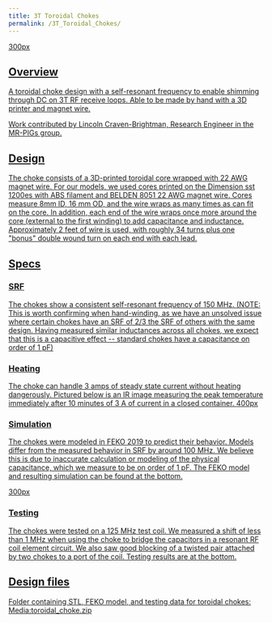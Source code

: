 ```yaml
---
title: 3T Toroidal Chokes
permalink: /3T_Toroidal_Chokes/
---
```


<a href="/wiki_files/choke_picture.jpg" class="wikilink"
title="300px">300px

## Overview

A toroidal choke design with a self-resonant frequency to enable
shimming through DC on 3T RF receive loops. Able to be made by hand with
a 3D printer and magnet wire.

Work contributed by Lincoln Craven-Brightman, Research Engineer in the
MR-PIGs group.

## Design

The choke consists of a 3D-printed toroidal core wrapped with 22 AWG
magnet wire. For our models, we used cores printed on the Dimension sst
1200es with ABS filament and BELDEN 8051 22 AWG magnet wire. Cores
measure 8mm ID, 16 mm OD, and the wire wraps as many times as can fit on
the core. In addition, each end of the wire wraps once more around the
core (external to the first winding) to add capacitance and inductance.
Approximately 2 feet of wire is used, with roughly 34 turns plus one
"bonus" double wound turn on each end with each lead.

## Specs

### SRF

The chokes show a consistent self-resonant frequency of 150 MHz. (NOTE:
This is worth confirming when hand-winding, as we have an unsolved issue
where certain chokes have an SRF of 2/3 the SRF of others with the same
design. Having measured similar inductances across all chokes, we expect
that this is a capacitive effect -- standard chokes have a capacitance
on order of 1 pF)

### Heating

The choke can handle 3 amps of steady state current without heating
dangerously. Pictured below is an IR image measuring the peak
temperature immediately after 10 minutes of 3 A of current in a closed
container.
<a href="/wiki_files/choke_thermal.jpg" class="wikilink"
title="400px">400px

### Simulation

The chokes were modeled in FEKO 2019 to predict their behavior. Models
differ from the measured behavior in SRF by around 100 MHz. We believe
this is due to inaccurate calculation or modeling of the physical
capacitance, which we measure to be on order of 1 pF. The FEKO model and
resulting simulation can be found at the bottom.

<a href="/wiki_files/choke_feko.png" class="wikilink" title="300px">300px

### Testing

The chokes were tested on a 125 MHz test coil. We measured a shift of
less than 1 MHz when using the choke to bridge the capacitors in a
resonant RF coil element circuit. We also saw good blocking of a twisted
pair attached by two chokes to a port of the coil. Testing results are
at the bottom.

## Design files

Folder containing STL, FEKO model, and testing data for toroidal
chokes:
<a href="/wiki_files/toroidal_choke.zip" class="wikilink"
title="Media:toroidal_choke.zip">Media:toroidal_choke.zip